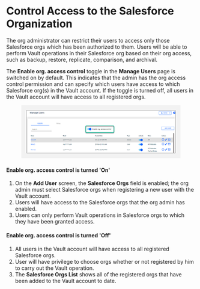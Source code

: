 # Control Access to the Salesforce Organization

The org administrator can restrict their users to access only those Salesforce orgs which has been authorized to them. Users will be able to perform Vault operations in their Salesforce org based on their org access, such as backup, restore, replicate, comparison, and archival.

The **Enable org. access control** toggle in the **Manage Users** page is switched on by default. This indicates that the admin has the org access control permission and can specify which users have access to which Salesforce org(s) in the Vault account. If the toggle is turned off, all users in the Vault account will have access to all registered orgs.

<figure><img src="../../../.gitbook/assets/image (86) (1) (1) (1) (1).png" alt=""><figcaption></figcaption></figure>

#### Enable org. access control is turned 'On' <a href="#enable-org-access-control-is-turned-on" id="enable-org-access-control-is-turned-on"></a>

1. On the **Add User** screen, the **Salesforce Orgs** field is enabled; the org admin must select Salesforce orgs when registering a new user with the Vault account.
2. Users will have access to the Salesforce orgs that the org admin has enabled.
3. Users can only perform Vault operations in Salesforce orgs to which they have been granted access.

#### Enable org. access control is turned 'Off' <a href="#enable-org-access-control-is-turned-off" id="enable-org-access-control-is-turned-off"></a>

1. All users in the Vault account will have access to all registered Salesforce orgs.
2. User will have privilege to choose orgs whether or not registered by him to carry out the Vault operation.
3. The **Salesforce Orgs List** shows all of the registered orgs that have been added to the Vault account to date.
